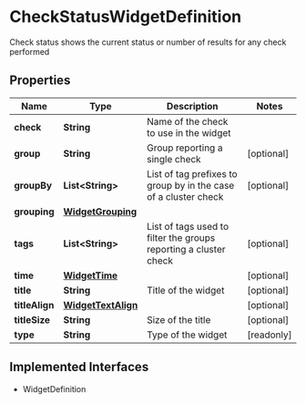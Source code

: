 

# CheckStatusWidgetDefinition

Check status shows the current status or number of results for any check performed
## Properties

Name | Type | Description | Notes
------------ | ------------- | ------------- | -------------
**check** | **String** | Name of the check to use in the widget | 
**group** | **String** | Group reporting a single check |  [optional]
**groupBy** | **List&lt;String&gt;** | List of tag prefixes to group by in the case of a cluster check |  [optional]
**grouping** | [**WidgetGrouping**](WidgetGrouping.md) |  | 
**tags** | **List&lt;String&gt;** | List of tags used to filter the groups reporting a cluster check |  [optional]
**time** | [**WidgetTime**](WidgetTime.md) |  |  [optional]
**title** | **String** | Title of the widget |  [optional]
**titleAlign** | [**WidgetTextAlign**](WidgetTextAlign.md) |  |  [optional]
**titleSize** | **String** | Size of the title |  [optional]
**type** | **String** | Type of the widget |  [readonly]


## Implemented Interfaces

* WidgetDefinition


